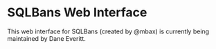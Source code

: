 # SQLBans Web Interface

This web interface for SQLBans (created by @mbax) is currently being maintained by Dane Everitt.